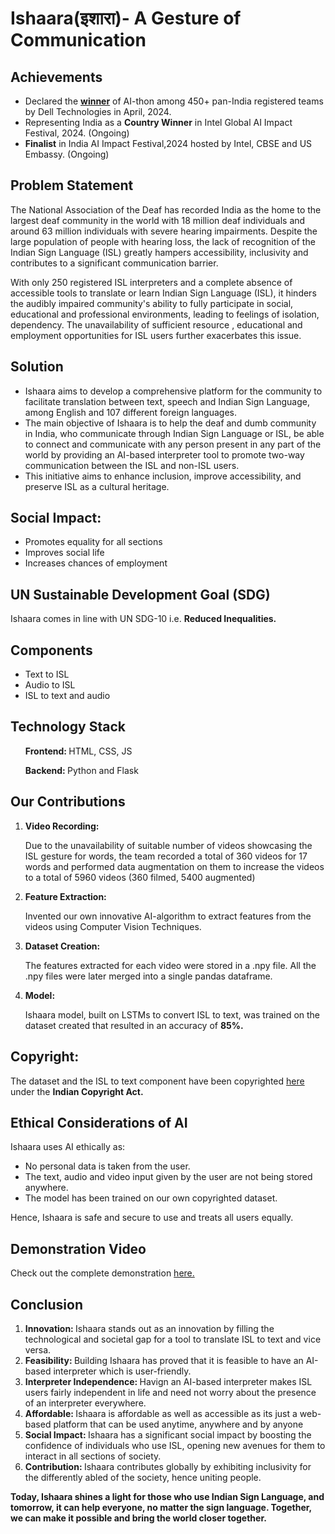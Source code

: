 <h1>Ishaara(इशारा)- A Gesture of Communication</h1>

<h2>Achievements</h2>
<ul>
  <li>Declared the <strong><a href="https://www.linkedin.com/feed/update/urn:li:activity:7184045023166963713/">winner</a></strong> of AI-thon among 450+ pan-India registered teams by Dell Technologies in April, 2024.</li>
  <li>Representing India as a <strong>Country Winner</strong> in Intel Global AI Impact Festival, 2024. (Ongoing)</li>
  <li><strong>Finalist</strong> in India AI Impact Festival,2024 hosted by Intel, CBSE and US Embassy. (Ongoing)</li>
</ul>

<h2>Problem Statement</h2>
The National Association of the Deaf has recorded India as the home to the largest deaf community in the world with 18 million deaf individuals and around 63 million individuals with severe hearing impairments. Despite the large population of people with hearing loss, the lack of recognition of the Indian Sign Language (ISL) greatly hampers accessibility, inclusivity and contributes to a significant communication barrier.

With only 250 registered ISL interpreters and a complete absence of accessible tools to translate or learn Indian Sign Language (ISL), it hinders the audibly impaired community's ability to fully participate in social, educational and professional environments, leading to feelings of isolation, dependency. The unavailability of sufficient resource , educational and employment opportunities for ISL users further exacerbates this issue.

<h2>Solution</h2>
<ul>
  <li>Ishaara aims to develop a comprehensive platform for the community to facilitate translation between text, speech and Indian Sign Language, among English and 107 different foreign languages. </li>
  <li>The main objective of Ishaara is to help the deaf and dumb community in India, who communicate through Indian Sign Language or ISL, be able to connect and communicate with any person present in any part of the world by providing an AI-based interpreter tool to promote two-way communication between the ISL and non-ISL users.</li>
  <li>This initiative aims to enhance inclusion, improve accessibility, and preserve ISL as a cultural heritage.</li>
</ul>

<h2>Social Impact:</h2>
<ul>
  <li>Promotes equality for all sections</li>
  <li>Improves social life</li>
  <li>Increases chances of employment</li>
</ul>

<h2>UN Sustainable Development Goal (SDG)</h2>
Ishaara comes in line with UN SDG-10 i.e. <strong>Reduced Inequalities.</strong>

<h2>Components</h2>
<ul>
  <li>Text to ISL</li>
  <li>Audio to ISL</li>
  <li>ISL to text and audio</li>
</ul>

<h2>Technology Stack</h2>
<ul>
<p><strong>Frontend: </strong>HTML, CSS, JS</p>
<p><strong>Backend: </strong>Python and Flask</p>
</ul>

<h2>Our Contributions</h2>
<ol>
  <li><strong>Video Recording:</strong></li>
  <p>Due to the unavailability of suitable number of videos showcasing the ISL gesture for words, the team recorded a total of 360 videos for 17 words and performed data augmentation on them to increase the videos to a total of 5960 videos (360 filmed, 5400 augmented)</li></p>
  <li><strong>Feature Extraction: </strong></li>
  <p>Invented our own innovative AI-algorithm to extract features from the videos using Computer Vision Techniques.</p>
  <li><strong>Dataset Creation:</strong></li>
  <p>The features extracted for each video were stored in a .npy file. All the .npy files were later merged into a single pandas dataframe.</p>
  <li><strong>Model: </strong></li>
  <p>Ishaara model, built on LSTMs to convert ISL to text, was trained on the dataset created that resulted in an accuracy of <strong>85%.</strong></p>
</ol>

<h2>Copyright: </h2>
The dataset and the ISL to text component have been copyrighted <a href="https://drive.google.com/drive/folders/1UxkPLgEoQTNQPjQvbTSvpsSp2fkBwIlM?usp=drive_link">here </a>under the <strong>Indian Copyright Act.</strong>

<h2>Ethical Considerations of AI</h2>
Ishaara uses AI ethically as:
<ul>
  <li>No personal data is taken from the user.</li>
  <li>The text, audio and video input given by the user are not being stored anywhere.</li>
  <li>The model has been trained on our own copyrighted dataset.</li>
</ul>
Hence, Ishaara is safe and secure to use and treats all users equally.

<h2>Demonstration Video</h2>
Check out the complete demonstration <a href="https://www.youtube.com/watch?v=-6xGOxjrXUY">here.</a>

<h2>Conclusion</h2>
<ol>
  <li><strong>Innovation: </strong>Ishaara stands out as an innovation by filling the technological and societal gap for a tool to translate ISL to text and vice versa.</li>
  <li><strong>Feasibility: </strong>Building Ishaara has proved that it is feasible to have an AI-based interpreter which is user-friendly.</li>
  <li><strong>Interpreter Independence: </strong>Havign an AI-based interpreter makes ISL users fairly independent in life and need not worry about the presence of an interpreter everywhere.</li>
  <li><strong>Affordable: </strong>Ishaara is affordable as well as accessible as its just a web-based platform that can be used anytime, anywhere and by anyone</li>
  <li><strong>Social Impact: </strong>Ishaara has a significant social impact by boosting the confidence of individuals who use ISL, opening new avenues for them to interact in all sections of society.</li>
  <li><strong>Contribution: </strong>Ishaara contributes globally by exhibiting inclusivity for the differently abled of the society, hence uniting people.</li>
</ol>

<strong>Today, Ishaara shines a light for those who use Indian Sign Language, and tomorrow, it can help everyone, no matter the sign language. Together, we can make it possible and bring the world closer together.</strong>
